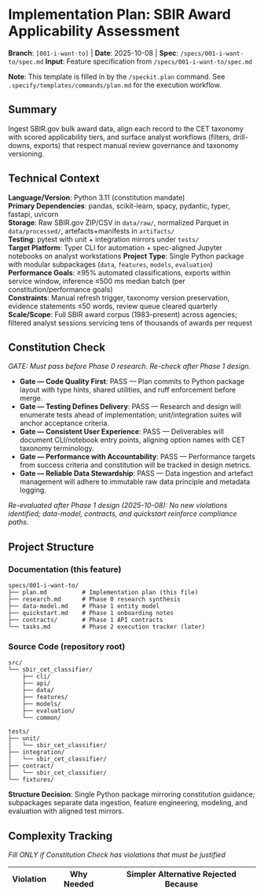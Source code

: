 # Implementation Plan: SBIR Award Applicability Assessment

**Branch**: `[001-i-want-to]` | **Date**: 2025-10-08 | **Spec**: `/specs/001-i-want-to/spec.md`
**Input**: Feature specification from `/specs/001-i-want-to/spec.md`

**Note**: This template is filled in by the `/speckit.plan` command. See `.specify/templates/commands/plan.md` for the execution workflow.

## Summary

Ingest SBIR.gov bulk award data, align each record to the CET taxonomy with scored applicability tiers, and surface analyst workflows (filters, drill-downs, exports) that respect manual review governance and taxonomy versioning.

## Technical Context

<!--
  ACTION REQUIRED: Replace the content in this section with the technical details
  for the project. The structure here is presented in advisory capacity to guide
  the iteration process.
-->

**Language/Version**: Python 3.11 (constitution mandate)  
**Primary Dependencies**: pandas, scikit-learn, spacy, pydantic, typer, fastapi, uvicorn  
**Storage**: Raw SBIR.gov ZIP/CSV in `data/raw/`, normalized Parquet in `data/processed/`, artefacts+manifests in `artifacts/`  
**Testing**: pytest with unit + integration mirrors under `tests/`  
**Target Platform**: Typer CLI for automation + spec-aligned Jupyter notebooks on analyst workstations
**Project Type**: Single Python package with modular subpackages (`data`, `features`, `models`, `evaluation`)  
**Performance Goals**: ≥95% automated classifications, exports within service window, inference ≤500 ms median batch (per constitution/performance goals)  
**Constraints**: Manual refresh trigger, taxonomy version preservation, evidence statements ≤50 words, review queue cleared quarterly  
**Scale/Scope**: Full SBIR award corpus (1983–present) across agencies; filtered analyst sessions servicing tens of thousands of awards per request

## Constitution Check

*GATE: Must pass before Phase 0 research. Re-check after Phase 1 design.*

- **Gate — Code Quality First**: PASS — Plan commits to Python package layout with type hints, shared utilities, and ruff enforcement before merge.
- **Gate — Testing Defines Delivery**: PASS — Research and design will enumerate tests ahead of implementation; unit/integration suites will anchor acceptance criteria.
- **Gate — Consistent User Experience**: PASS — Deliverables will document CLI/notebook entry points, aligning option names with CET taxonomy terminology.
- **Gate — Performance with Accountability**: PASS — Performance targets from success criteria and constitution will be tracked in design metrics.
- **Gate — Reliable Data Stewardship**: PASS — Data ingestion and artefact management will adhere to immutable raw data principle and metadata logging.

*Re-evaluated after Phase 1 design (2025-10-08): No new violations identified; data-model, contracts, and quickstart reinforce compliance paths.*

## Project Structure

### Documentation (this feature)

```
specs/001-i-want-to/
├── plan.md          # Implementation plan (this file)
├── research.md      # Phase 0 research synthesis
├── data-model.md    # Phase 1 entity model
├── quickstart.md    # Phase 1 onboarding notes
├── contracts/       # Phase 1 API contracts
└── tasks.md         # Phase 2 execution tracker (later)
```

### Source Code (repository root)
<!--
  ACTION REQUIRED: Replace the placeholder tree below with the concrete layout
  for this feature. Delete unused options and expand the chosen structure with
  real paths (e.g., apps/admin, packages/something). The delivered plan must
  not include Option labels.
-->

```
src/
└── sbir_cet_classifier/
    ├── cli/
    ├── api/
    ├── data/
    ├── features/
    ├── models/
    ├── evaluation/
    └── common/

tests/
├── unit/
│   └── sbir_cet_classifier/
├── integration/
│   └── sbir_cet_classifier/
├── contract/
│   └── sbir_cet_classifier/
└── fixtures/
```

**Structure Decision**: Single Python package mirroring constitution guidance; subpackages separate data ingestion, feature engineering, modeling, and evaluation with aligned test mirrors.

## Complexity Tracking

*Fill ONLY if Constitution Check has violations that must be justified*

| Violation | Why Needed | Simpler Alternative Rejected Because |
|-----------|------------|-------------------------------------|
